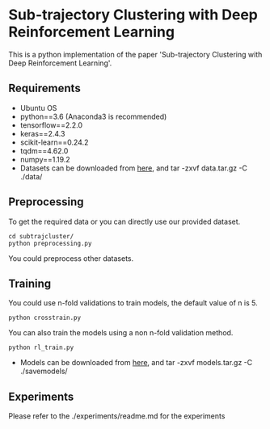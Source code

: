 # Sub-trajectory Clustering with Deep Reinforcement Learning
This is a python implementation of the paper 'Sub-trajectory Clustering with Deep Reinforcement Learning'.

## Requirements
- Ubuntu OS
- python==3.6 (Anaconda3 is recommended)
- tensorflow==2.2.0
- keras==2.4.3
- scikit-learn==0.24.2
- tqdm==4.62.0
- numpy==1.19.2
- Datasets can be downloaded from [here](https://drive.google.com/file/d/1g-LA6UX3MLXJn0_XAaXq0NmCrT8VD-Y8/view?usp=drive_link), and tar -zxvf data.tar.gz -C ./data/

## Preprocessing
To get the required data or you can directly use our provided dataset.

```
cd subtrajcluster/
python preprocessing.py
```

You could preprocess other datasets.

## Training
You could use n-fold validations to train models, the default value of n is 5. 

```
python crosstrain.py
```

You can also train the models using a non n-fold validation method.

```
python rl_train.py
```

- Models can be downloaded from [here](https://drive.google.com/file/d/1qJXBnCK-DipWVsonJjo0vmBNca3-rwEe/view?usp=drive_link), and tar -zxvf models.tar.gz -C ./savemodels/

## Experiments
Please refer to the ./experiments/readme.md for the experiments
